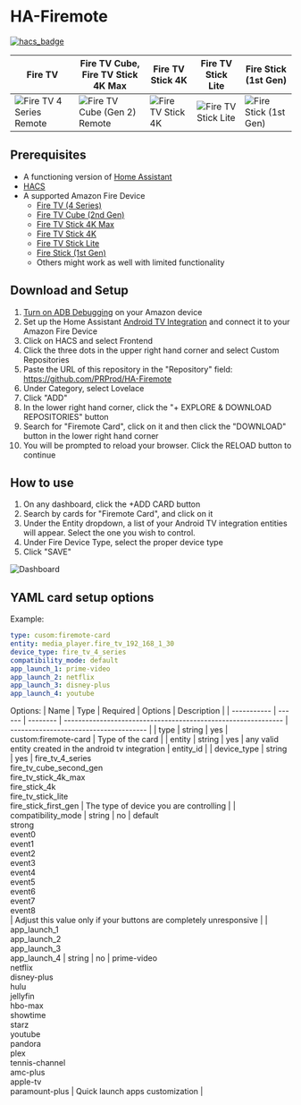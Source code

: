 # HA-Firemote
[![hacs_badge](https://img.shields.io/badge/HACS-Custom-41BDF5.svg?style=for-the-badge)](https://github.com/hacs/integration)

| Fire TV | Fire TV Cube,<br>Fire TV Stick 4K Max | Fire TV Stick 4K | Fire TV Stick Lite | Fire Stick (1st Gen) |
| ------------- | ------------- | ------------- | ------------- | ------------- |
| ![Fire TV 4 Series Remote](https://github.com/PRProd/HA-Firemote/raw/main/Example%20Images/fireTVRemote.png) | ![Fire TV Cube (Gen 2) Remote](https://github.com/PRProd/HA-Firemote/raw/main/Example%20Images/fireTVCube2ndGen.png) | ![Fire TV Stick 4K](https://github.com/PRProd/HA-Firemote/raw/main/Example%20Images/fireTVStick4K.png) | ![Fire TV Stick Lite](https://github.com/PRProd/HA-Firemote/raw/main/Example%20Images/fireTVStickLite.png) | ![Fire Stick (1st Gen)](https://github.com/PRProd/HA-Firemote/raw/main/Example%20Images/fireStick1stGen.png) |

## Prerequisites
* A functioning version of [Home Assistant](https://www.home-assistant.io/)
* [HACS](https://peyanski.com/how-to-install-home-assistant-community-store-hacs/)
* A supported Amazon Fire Device
  * [Fire TV (4 Series)](https://www.amazon.com/dp/B08SWD2SCK)
  * [Fire TV Cube (2nd Gen)](https://www.amazon.com/dp/B08XMDNVX6)
  * [Fire TV Stick 4K Max](https://www.amazon.com/dp/B08MQZXN1X)
  * [Fire TV Stick 4K](https://en.wikipedia.org/wiki/Amazon_Fire_TV#Fire_TV_Stick_4K)
  * [Fire TV Stick Lite](https://www.amazon.com/fire-tv-stick-lite/dp/B07YNLBS7R)
  * [Fire Stick (1st Gen)](https://en.wikipedia.org/wiki/Amazon_Fire_TV#First_generation_3) 
  * Others might work as well with limited functionality

## Download and Setup
1. [Turn on ADB Debugging](https://www.youtube.com/watch?v=40iVXrTWcPU) on your Amazon device
1. Set up the Home Assistant [Android TV Integration](https://www.home-assistant.io/integrations/androidtv/) and connect it to your Amazon Fire Device
1. Click on HACS and select Frontend
1. Click the three dots in the upper right hand corner and select Custom Repositories
1. Paste the URL of this repository in the "Repository" field: https://github.com/PRProd/HA-Firemote
1. Under Category, select Lovelace
1. Click "ADD"
1. In the lower right hand corner, click the "+ EXPLORE & DOWNLOAD REPOSITORIES" button
1. Search for "Firemote Card", click on it and then click the "DOWNLOAD" button in the lower right hand corner
1. You will be prompted to reload your browser.  Click the RELOAD button to continue


## How to use
1. On any dashboard, click the +ADD CARD button
1. Search by cards for "Firemote Card", and click on it
1. Under the Entity dropdown, a list of your Android TV integration entities will appear.  Select the one you wish to control.
1. Under Fire Device Type, select the proper device type
1. Click "SAVE"


![Dashboard](https://github.com/PRProd/HA-Firemote/blob/main/Example%20Images/dashboard.jpg)


## YAML card setup options
Example:
```yaml
type: cusom:firemote-card
entity: media_player.fire_tv_192_168_1_30
device_type: fire_tv_4_series
compatibility_mode: default
app_launch_1: prime-video
app_launch_2: netflix
app_launch_3: disney-plus
app_launch_4: youtube
```

Options:
| Name        | Type   | Required | Options                                                       | Description                            |
| ----------- | ------ | -------- | ------------------------------------------------------------- | -------------------------------------- |
| type        | string | yes      | custom:firemote-card                                          | Type of the card                       |
| entity      | string | yes      | any valid entity created in the android tv integration        | entity_id                              |
| device_type | string | yes      | fire_tv_4_series <br> fire_tv_cube_second_gen <br> fire_tv_stick_4k_max <br> fire_stick_4k <br> fire_tv_stick_lite <br> fire_stick_first_gen | The type of device you are controlling |
| compatibility_mode | string | no | default <br> strong <br> event0 <br> event1 <br> event2 <br> event3 <br> event4 <br> event5 <br> event6 <br> event7 <br> event8 <br> | Adjust this value only if your buttons are completely unresponsive |
| app_launch_1<br>app_launch_2<br>app_launch_3<br>app_launch_4 | string | no | prime-video<br>netflix<br>disney-plus<br>hulu<br>jellyfin<br>hbo-max<br>showtime<br>starz<br>youtube<br>pandora<br>plex<br>tennis-channel<br>amc-plus<br>apple-tv<br>paramount-plus | Quick launch apps customization |

